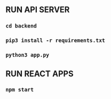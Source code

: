 ## RUN API SERVER

### `cd backend`

### `pip3 install -r requirements.txt`

### `python3 app.py`

## RUN REACT APPS

### `npm start`
